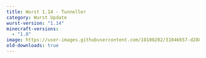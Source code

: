 ```yaml
---
title: Wurst 1.14 - Tunneller
category: Wurst Update
wurst-version: "1.14"
minecraft-versions:
  - "1.8"
image: https://user-images.githubusercontent.com/10100202/31046657-d2881072-a5fc-11e7-975c-a04a1d0342a0.jpg
old-downloads: true
---
```

